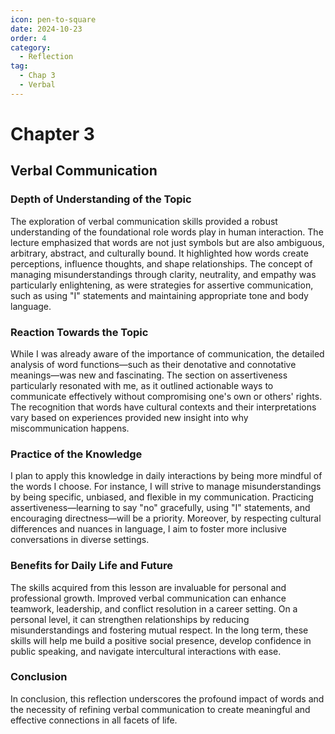 ```yaml
---
icon: pen-to-square
date: 2024-10-23
order: 4
category:
  - Reflection
tag:
  - Chap 3
  - Verbal
---
```


# Chapter 3

## Verbal Communication

### Depth of Understanding of the Topic

The exploration of verbal communication skills provided a robust understanding of the foundational role words play in human interaction. The lecture emphasized that words are not just symbols but are also ambiguous, arbitrary, abstract, and culturally bound. It highlighted how words create perceptions, influence thoughts, and shape relationships. The concept of managing misunderstandings through clarity, neutrality, and empathy was particularly enlightening, as were strategies for assertive communication, such as using "I" statements and maintaining appropriate tone and body language.

### Reaction Towards the Topic

While I was already aware of the importance of communication, the detailed analysis of word functions—such as their denotative and connotative meanings—was new and fascinating. The section on assertiveness particularly resonated with me, as it outlined actionable ways to communicate effectively without compromising one's own or others' rights. The recognition that words have cultural contexts and their interpretations vary based on experiences provided new insight into why miscommunication happens.

### Practice of the Knowledge

I plan to apply this knowledge in daily interactions by being more mindful of the words I choose. For instance, I will strive to manage misunderstandings by being specific, unbiased, and flexible in my communication. Practicing assertiveness—learning to say "no" gracefully, using "I" statements, and encouraging directness—will be a priority. Moreover, by respecting cultural differences and nuances in language, I aim to foster more inclusive conversations in diverse settings.

### Benefits for Daily Life and Future

The skills acquired from this lesson are invaluable for personal and professional growth. Improved verbal communication can enhance teamwork, leadership, and conflict resolution in a career setting. On a personal level, it can strengthen relationships by reducing misunderstandings and fostering mutual respect. In the long term, these skills will help me build a positive social presence, develop confidence in public speaking, and navigate intercultural interactions with ease.

### Conclusion

In conclusion, this reflection underscores the profound impact of words and the necessity of refining verbal communication to create meaningful and effective connections in all facets of life.
